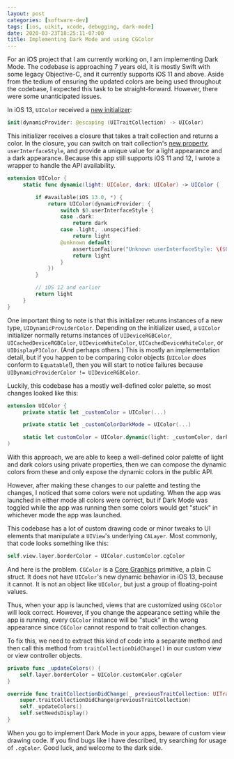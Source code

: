 ```yaml
---
layout: post
categories: [software-dev]
tags: [ios, uikit, xcode, debugging, dark-mode]
date: 2020-03-23T18:25:11-07:00
title: Implementing Dark Mode and using CGColor
---
```


For an iOS project that I am currently working on, I am implementing Dark Mode. The codebase is approaching 7 years old, it is mostly Swift with some legacy Objective-C, and it currently supports iOS 11 and above. Aside from the tedium of ensuring the updated colors are being used throughout the codebase, I expected this task to be straight-forward. However, there were some unanticipated issues.

<!--excerpt-->

In iOS 13, `UIColor` received a [new initializer](https://developer.apple.com/documentation/uikit/uicolor/3238041-init):

```swift
init(dynamicProvider: @escaping (UITraitCollection) -> UIColor)
```

This initializer receives a closure that takes a trait collection and returns a color. In the closure, you can switch on trait collection's [new property](https://developer.apple.com/documentation/uikit/uitraitcollection/1651063-userinterfacestyle), `userInterfaceStyle`, and provide a unique value for a light appearance and a dark appearance. Because this app still supports iOS 11 and 12, I wrote a wrapper to handle the API availability.

```swift
extension UIColor {
     static func dynamic(light: UIColor, dark: UIColor) -> UIColor {

         if #available(iOS 13.0, *) {
             return UIColor(dynamicProvider: {
                 switch $0.userInterfaceStyle {
                 case .dark:
                     return dark
                 case .light, .unspecified:
                     return light
                 @unknown default:
                     assertionFailure("Unknown userInterfaceStyle: \($0.userInterfaceStyle)")
                     return light
                 }
             })
         }

         // iOS 12 and earlier
         return light
     }
}
```

One important thing to note is that this initializer returns instances of a new type, `UIDynamicProviderColor`. Depending on the initializer used, a `UIColor` initializer normally returns instances of `UIDeviceRGBColor`, `UICachedDeviceRGBColor`, `UIDeviceWhiteColor`, `UICachedDeviceWhiteColor`, or `UIDisplayP3Color`. (And perhaps others.) This is mostly an implementation detail, but if you happen to be comparing color objects (`UIColor` *does* conform to `Equatable`!), then you will start to notice failures because `UIDynamicProviderColor != UIDeviceRGBColor`.

Luckily, this codebase has a mostly well-defined color palette, so most changes looked like this:


```swift
extension UIColor {
     private static let _customColor = UIColor(...)

     private static let _customColorDarkMode = UIColor(...)

     static let customColor = UIColor.dynamic(light: _customColor, dark: _customColorDarkMode)
)
```

With this approach, we are able to keep a well-defined color palette of light and dark colors using private properties, then we can compose the dynamic colors from these and only expose the dynamic colors in the public API.

However, after making these changes to our palette and testing the changes, I noticed that some colors were not updating. When the app was launched in either mode all colors were correct, but if Dark Mode was toggled while the app was running then some colors would get "stuck" in whichever mode the app was launched.

This codebase has a lot of custom drawing code or minor tweaks to UI elements that manipulate a `UIView`'s underlying `CALayer`. Most commonly, that code looks something like this:

```swift
self.view.layer.borderColor = UIColor.customColor.cgColor
```

And here is the problem. `CGColor` is a [Core Graphics](https://developer.apple.com/documentation/coregraphics/cgcolorref?language=objc) primitive, a plain C struct. It does not have `UIColor`'s new dynamic behavior in iOS 13, because it cannot. It is not an object like `UIColor`, but just a group of floating-point values.

Thus, when your app is launched, views that are customized using `CGColor` will look correct. However, if you change the appearance setting while the app is running, every `CGColor` instance will be "stuck" in the wrong appearance since `CGColor` cannot respond to trait collection changes.

To fix this, we need to extract this kind of code into a separate method and then call this method from `traitCollectionDidChange()` in our custom view or view controller objects.

```swift
private func _updateColors() {
    self.layer.borderColor = UIColor.customColor.cgColor
}

override func traitCollectionDidChange(_ previousTraitCollection: UITraitCollection?) {
    super.traitCollectionDidChange(previousTraitCollection)
    self._updateColors()
    self.setNeedsDisplay()
}
```

When you go to implement Dark Mode in your apps, beware of custom view drawing code. If you find bugs like I have described, try searching for usage of `.cgColor`. Good luck, and welcome to the dark side.
